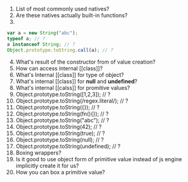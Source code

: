 1. List of most commonly used natives?
2. Are these natives actually built-in functions?
3.

```javascript
var a = new String("abc");
typeof a; // ?
a instanceof String; // ?
Object.prototype.toString.call(a); // ?
```

4. What's result of the constructor from of value creation?
5. How can access internal [[class]]?
6. What's Internal [[class]] for type of object?
7. What's internal [[class]] for **null** and **undefined**?
8. What's internal [[calss]] for promitive values?
9. Object.prototype.toString([1,2,3]); // ?
10. Object.prototype.toString(/regex.literal/); // ?
11. Object.prototype.toString({}); // ?
12. Object.prototype.toString(fn(){}); // ?
13. Object.prototype.toString("abc"); // ?
14. Object.prototype.toString(42); // ?
15. Object.prototype.toString(true); // ?
16. Object.prototype.toString(null); // ?
17. Object.prototype.toString(undefined); // ?
18. Boxing wrappers?
19. Is it good to use object form of primitive value instead of js engine implicitly create it for us?
20. How you can box a primitive value?
